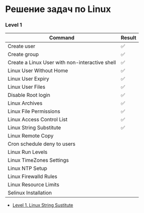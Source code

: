 # Решение задач по Linux


### Level 1

| Command                                                                     | Result |
| --------------------------------------------------------------------------- |--------|
| Create user                                                                 |✅      |
| Create group                                                                |✅      |
| Create a Linux User with non-interactive shell                              |✅      |
| Linux User Without Home                                                     |✅      |
| Linux User Expiry                                                           |✅      |
| Linux User Files                                                            |✅      |
| Disable Root login                                                          |✅      |
| Linux Archives                                                              |✅      |
| Linux File Permissions                                                      |✅      |
| Linux Access Control List                                                   |✅      |
| Linux String Substitute                                                     |✅      |
| Linux Remote Copy                                                           |        |
| Cron schedule deny to users                                                 |        |
| Linux Run Levels                                                            |        |
| Linux TimeZones Settings                                                    |        |
| Linux NTP Setup                                                             |        |
| Linux Firewalld Rules                                                       |        |
| Linux Resource Limits                                                       |        |
| Selinux Installation                                                        |        |

 - [Level 1. Linux String Sustitute](../Linux/Level_1/Linux%20String%20Substitute.md)
